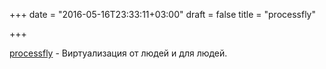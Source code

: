 +++
date = "2016-05-16T23:33:11+03:00"
draft = false
title = "processfly"

+++

<p><a href="https://github.com/bspaans/processfly">processfly</a>&nbsp;- Виртуализация от людей и для людей.</p>

